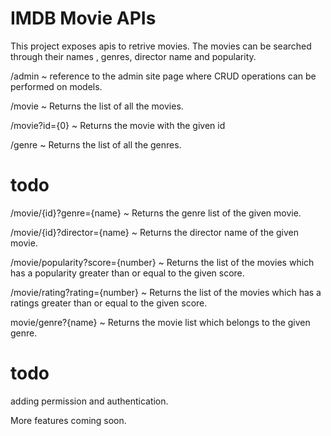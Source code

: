 # IMDB Movie APIs

This project exposes apis to retrive 
movies. The movies can be searched through
their names , genres, director name and popularity.

/admin ~ reference to the admin site page where CRUD operations 
    can be performed on models.
    
/movie ~ Returns the list of all the movies.

/movie?id={0} ~ Returns the movie with the given id

/genre ~ Returns the list of all the genres.

# todo 

/movie/{id}?genre={name} ~ Returns the genre list of the given movie.

/movie/{id}?director={name} ~ Returns the director name of the given movie.

/movie/popularity?score={number} ~ Returns the list of the movies which has a popularity
    greater than or equal to the given score.
    
/movie/rating?rating={number} ~ Returns the list of the movies which has a ratings
    greater than or equal to the given score.

movie/genre?{name} ~ Returns the movie list which belongs to the given genre.    

# todo 
adding permission and authentication.


More features coming soon.
